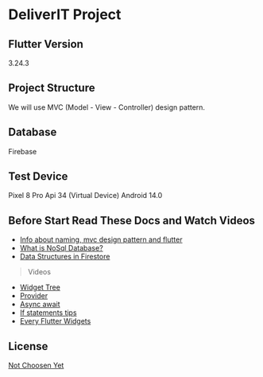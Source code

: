 # DeliverIT Project

## Flutter Version

3.24.3

## Project Structure

We will use MVC (Model - View - Controller) design pattern.

## Database

Firebase

## Test Device

Pixel 8 Pro Api 34 (Virtual Device) Android 14.0


## Before Start Read These Docs and Watch Videos
* [Info about naming, mvc design pattern and flutter](https://docs.google.com/document/d/1_54tx9MbcU5udAvEZuSOtA0iguQJ8loV63Mdw6BLmhg/edit?usp=sharing)
* [What is NoSql Database?](https://medium.com/tech-tajawal/nosql-modeling-database-structuring-part-ii-4c364c4bc17a)
* [Data Structures in Firestore](https://firebase.google.com/docs/firestore/manage-data/structure-data?hl=en )
> Videos
* [Widget Tree](https://www.youtube.com/watch?v=KSt1qSNY1O0)
* [Provider]( https://www.youtube.com/watch?v=FUDhozpnTUw)
* [Async await](https://www.youtube.com/watch?v=SmTCmDMi4BY)
* [If statements tips](https://www.youtube.com/shorts/Zmx0Ou5TNJs)
* [Every Flutter Widgets](https://www.youtube.com/watch?v=kj_tldMmu4w)
## License

[Not Choosen Yet]()
